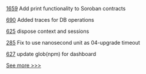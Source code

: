 
[1659](https://github.com/hyperledger/solang/pull/1659) Add print functionality to Soroban contracts

[690](https://github.com/hyperledger-labs/fabric-token-sdk/pull/690) Added traces for DB operations

[625](https://github.com/hyperledger-labs/fabric-smart-client/pull/625) dispose context and sessions

[285](https://github.com/hyperledger-labs/yui-ibc-solidity/pull/285) Fix to use nanosecond unit as 04-upgrade timeout

[627](https://github.com/hyperledger/cello/pull/627) update glob(npm) for dashboard


[See more >>>](https://start-here.hyperledger.org/pull-requests)
